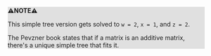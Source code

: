 <div style="margin:2em; background-color: #e0e0e0;">

<strong>⚠️NOTE️️️⚠️</strong>

This simple tree version gets solved to `w = 2`, `x = 1`, and `z = 2`.  

The Pevzner book states that if a matrix is an additive matrix, there's a unique simple tree that fits it.
</div>

